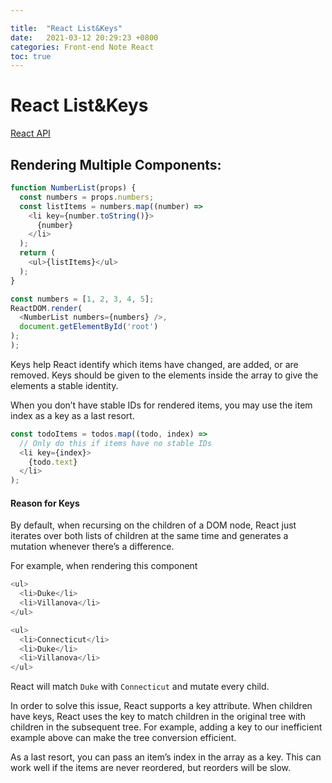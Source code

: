 ```yaml
---

title:  "React List&Keys"
date:   2021-03-12 20:29:23 +0800
categories: Front-end Note React
toc: true
---
```




# React List&Keys
[React API](https://reactjs.org/docs/lists-and-keys.html)


## Rendering Multiple Components:
```js
function NumberList(props) {
  const numbers = props.numbers;
  const listItems = numbers.map((number) =>
    <li key={number.toString()}>
      {number}
    </li>
  );
  return (
    <ul>{listItems}</ul>
  );
}

const numbers = [1, 2, 3, 4, 5];
ReactDOM.render(
  <NumberList numbers={numbers} />,
  document.getElementById('root')
);
);
```

Keys help React identify which items have changed, are added, or are removed. Keys should be given to the elements inside the array to give the elements a stable identity.

When you don’t have stable IDs for rendered items, you may use the item index as a key as a last resort.
```js
const todoItems = todos.map((todo, index) =>
  // Only do this if items have no stable IDs
  <li key={index}>
    {todo.text}
  </li>
);
```

#### Reason for Keys
By default, when recursing on the children of a DOM node, React just iterates over both lists of children at the same time and generates a mutation whenever there’s a difference.

For example, when rendering this component
```js
<ul>
  <li>Duke</li>
  <li>Villanova</li>
</ul>

<ul>
  <li>Connecticut</li>
  <li>Duke</li>
  <li>Villanova</li>
</ul>
```
React will match `Duke` with `Connecticut` and mutate every child.

In order to solve this issue, React supports a key attribute. When children have keys, React uses the key to match children in the original tree with children in the subsequent tree. For example, adding a key to our inefficient example above can make the tree conversion efficient.

As a last resort, you can pass an item’s index in the array as a key. This can work well if the items are never reordered, but reorders will be slow.